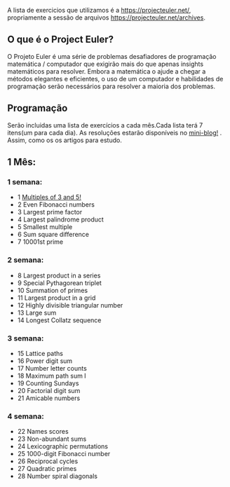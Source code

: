 A lista de exercicios que utilizamos é a https://projecteuler.net/, propriamente a sessão de arquivos https://projecteuler.net/archives.


## O que é o Project Euler?
O Projeto Euler é uma série de problemas desafiadores de programação matemática / computador que exigirão mais do que apenas insights matemáticos para resolver. Embora a matemática o ajude a chegar a métodos elegantes e eficientes, o uso de um computador e habilidades de programação serão necessários para resolver a maioria dos problemas.

## Programação
Serão incluidas uma lista de exercícios a cada mês.Cada lista terá 7 itens(um para cada dia). As resoluções estarão disponíveis no [mini-blog!](http://turing-challenges.github.io/mini-blog/) . Assim, como os os artigos para estudo.

## 1 Mês:
### 1 semana:

* 1	[Multiples of 3 and 5!](https://turing-challenges.github.io/mini-blog/problem/resolution/2018/06/16/10-44-multiples-of-3-and-5.html)
* 2	Even Fibonacci numbers	
* 3	Largest prime factor
* 4	Largest palindrome product	
* 5	Smallest multiple
* 6	Sum square difference	
* 7	10001st prime

### 2 semana:

* 8	Largest product in a series	
* 9	Special Pythagorean triplet	
* 10	Summation of primes	
* 11	Largest product in a grid	
* 12	Highly divisible triangular number	
* 13	Large sum	
* 14	Longest Collatz sequence

### 3 semana:

* 15 Lattice paths	
* 16	Power digit sum	
* 17	Number letter counts	
* 18	Maximum path sum I	
* 19	Counting Sundays	
* 20	Factorial digit sum	
* 21	Amicable numbers

### 4 semana:
* 22	Names scores	
* 23	Non-abundant sums	
* 24	Lexicographic permutations	
* 25	1000-digit Fibonacci number	
* 26	Reciprocal cycles	
* 27	Quadratic primes	
* 28	Number spiral diagonals	
